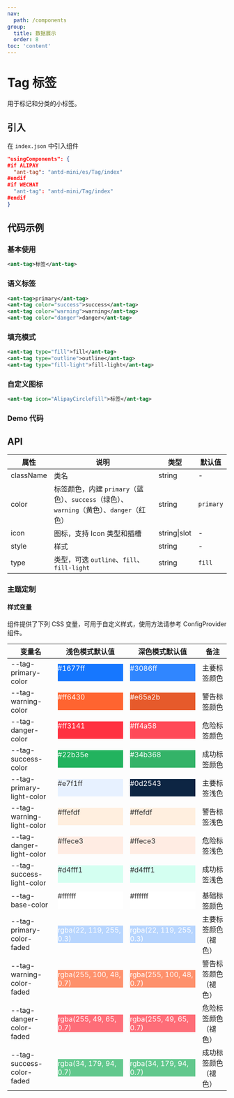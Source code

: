 ```yaml
---
nav:
  path: /components
group:
  title: 数据展示
  order: 8
toc: 'content'
---
```


# Tag 标签

用于标记和分类的小标签。

## 引入

在 `index.json` 中引入组件

```json
"usingComponents": {
#if ALIPAY
  "ant-tag": "antd-mini/es/Tag/index"
#endif
#if WECHAT
  "ant-tag": "antd-mini/Tag/index"
#endif
}
```

## 代码示例

### 基本使用

```xml
<ant-tag>标签</ant-tag>
```

### 语义标签

```xml
<ant-tag>primary</ant-tag>
<ant-tag color="success">success</ant-tag>
<ant-tag color="warning">warning</ant-tag>
<ant-tag color="danger">danger</ant-tag>
```

### 填充模式

```xml
<ant-tag type="fill">fill</ant-tag>
<ant-tag type="outline">outline</ant-tag>
<ant-tag type="fill-light">fill-light</ant-tag>
```

### 自定义图标

```xml
<ant-tag icon="AlipayCircleFill">标签</ant-tag>
```

### Demo 代码

<code src='../../demo/pages/Tag/index'></code>

## API

| 属性      | 说明                                                                                     | 类型         | 默认值    |
| --------- | ---------------------------------------------------------------------------------------- | ------------ | --------- |
| className | 类名                                                                                     | string       | -         |
| color     | 标签颜色，内建 `primary`（蓝色）、`success`（绿色）、`warning`（黄色）、`danger`（红色） | string       | `primary` |
| icon      | 图标，支持 Icon 类型和插槽                                                               | string\|slot | -         |
| style     | 样式                                                                                     | string       | -         |
| type      | 类型，可选 `outline`、`fill`、`fill-light`                                               | string       | `fill`    |

### 主题定制

#### 样式变量

组件提供了下列 CSS 变量，可用于自定义样式，使用方法请参考 ConfigProvider 组件。


| 变量名                    | 浅色模式默认值                                                                                           | 深色模式默认值                                                                                           | 备注                 |
| ------------------------- | ------------------------------------------------------------------------------------------------------- | ------------------------------------------------------------------------------------------------------- | -------------------- |
| --tag-primary-color       | <div style="width: 150px; height: 40px; background-color: #1677ff; color: #ffffff;">#1677ff</div>       | <div style="width: 150px; height: 40px; background-color: #3086ff; color: #ffffff;">#3086ff</div>       | 主要标签颜色         |
| --tag-warning-color       | <div style="width: 150px; height: 40px; background-color: #ff6430; color: #ffffff;">#ff6430</div>       | <div style="width: 150px; height: 40px; background-color: #e65a2b; color: #ffffff;">#e65a2b</div>       | 警告标签颜色         |
| --tag-danger-color        | <div style="width: 150px; height: 40px; background-color: #ff3141; color: #ffffff;">#ff3141</div>       | <div style="width: 150px; height: 40px; background-color: #ff4a58; color: #ffffff;">#ff4a58</div>       | 危险标签颜色         |
| --tag-success-color       | <div style="width: 150px; height: 40px; background-color: #22b35e; color: #ffffff;">#22b35e</div>       | <div style="width: 150px; height: 40px; background-color: #34b368; color: #ffffff;">#34b368</div>       | 成功标签颜色         |
| --tag-primary-light-color | <div style="width: 150px; height: 40px; background-color: #e7f1ff; color: #333333;">#e7f1ff</div>       | <div style="width: 150px; height: 40px; background-color: #0d2543; color: #ffffff;">#0d2543</div>       | 主要标签浅色         |
| --tag-warning-light-color | <div style="width: 150px; height: 40px; background-color: #ffefdf; color: #333333;">#ffefdf</div>       | <div style="width: 150px; height: 40px; background-color: #ffefdf; color: #333333;">#ffefdf</div>       | 警告标签浅色         |
| --tag-danger-light-color  | <div style="width: 150px; height: 40px; background-color: #ffece3; color: #333333;">#ffece3</div>       | <div style="width: 150px; height: 40px; background-color: #ffece3; color: #333333;">#ffece3</div>       | 危险标签浅色         |
| --tag-success-light-color | <div style="width: 150px; height: 40px; background-color: #d4fff1; color: #333333;">#d4fff1</div>       | <div style="width: 150px; height: 40px; background-color: #d4fff1; color: #333333;">#d4fff1</div>       | 成功标签浅色         |
| --tag-base-color          | <div style="width: 150px; height: 40px; background-color: #ffffff; color: #333333;">#ffffff</div>       | <div style="width: 150px; height: 40px; background-color: #ffffff; color: #333333;">#ffffff</div>       | 基础标签颜色         |
| --tag-primary-color-faded | <div style="width: 150px; height: 40px; background-color: rgba(22, 119, 255, 0.3); color: #ffffff;">rgba(22, 119, 255, 0.3)</div> | <div style="width: 150px; height: 40px; background-color: rgba(22, 119, 255, 0.3); color: #ffffff;">rgba(22, 119, 255, 0.3)</div> | 主要标签颜色（褪色） |
| --tag-warning-color-faded | <div style="width: 150px; height: 40px; background-color: rgba(255, 100, 48, 0.7); color: #ffffff;">rgba(255, 100, 48, 0.7)</div> | <div style="width: 150px; height: 40px; background-color: rgba(255, 100, 48, 0.7); color: #ffffff;">rgba(255, 100, 48, 0.7)</div> | 警告标签颜色（褪色） |
| --tag-danger-color-faded  | <div style="width: 150px; height: 40px; background-color: rgba(255, 49, 65, 0.7); color: #ffffff;">rgba(255, 49, 65, 0.7)</div>   | <div style="width: 150px; height: 40px; background-color: rgba(255, 49, 65, 0.7); color: #ffffff;">rgba(255, 49, 65, 0.7)</div>   | 危险标签颜色（褪色） |
| --tag-success-color-faded | <div style="width: 150px; height: 40px; background-color: rgba(34, 179, 94, 0.7); color: #ffffff;">rgba(34, 179, 94, 0.7)</div>   | <div style="width: 150px; height: 40px; background-color: rgba(34, 179, 94, 0.7); color: #ffffff;">rgba(34, 179, 94, 0.7)</div>   | 成功标签颜色（褪色） |
